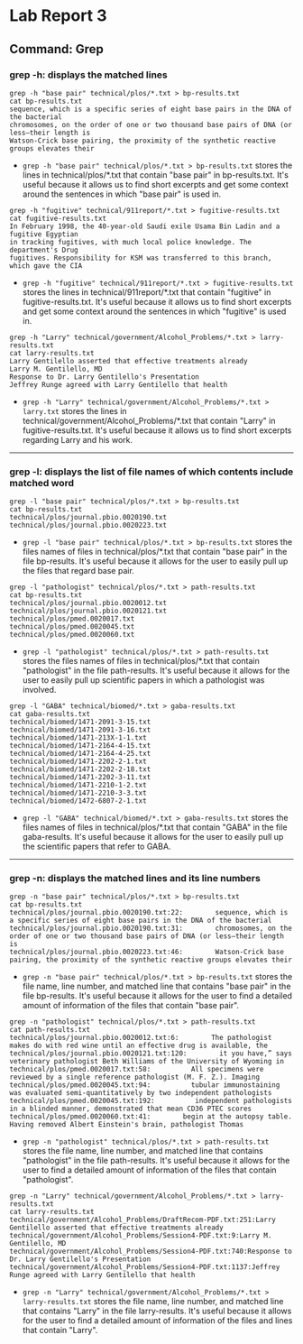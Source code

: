 # Lab Report 3
## Command: Grep
### grep -h: displays the matched lines
```
grep -h "base pair" technical/plos/*.txt > bp-results.txt
cat bp-results.txt
sequence, which is a specific series of eight base pairs in the DNA of the bacterial
chromosomes, on the order of one or two thousand base pairs of DNA (or less—their length is
Watson-Crick base pairing, the proximity of the synthetic reactive groups elevates their
```
- `grep -h "base pair" technical/plos/*.txt > bp-results.txt` stores the lines in technical/plos/*.txt that contain "base pair" in bp-results.txt. It's useful because it allows us to find short excerpts and get some context around the sentences in which "base pair" is used in.

```
grep -h "fugitive" technical/911report/*.txt > fugitive-results.txt
cat fugitive-results.txt
In February 1998, the 40-year-old Saudi exile Usama Bin Ladin and a fugitive Egyptian
in tracking fugitives, with much local police knowledge. The department's Drug
fugitives. Responsibility for KSM was transferred to this branch, which gave the CIA
```
- `grep -h "fugitive" technical/911report/*.txt > fugitive-results.txt` stores the lines in technical/911report/*.txt that contain "fugitive" in fugitive-results.txt. It's useful because it allows us to find short excerpts and get some context around the sentences in which "fugitive" is used in.

```
grep -h "Larry" technical/government/Alcohol_Problems/*.txt > larry-results.txt
cat larry-results.txt
Larry Gentilello asserted that effective treatments already
Larry M. Gentilello, MD
Response to Dr. Larry Gentilello's Presentation
Jeffrey Runge agreed with Larry Gentilello that health
```
- `grep -h "Larry" technical/government/Alcohol_Problems/*.txt > larry.txt` stores the lines in technical/government/Alcohol_Problems/*.txt that contain "Larry" in fugitive-results.txt. It's useful because it allows us to find short excerpts regarding Larry and his work.

---

### grep -l: displays the list of file names of which contents include matched word
```
grep -l "base pair" technical/plos/*.txt > bp-results.txt
cat bp-results.txt
technical/plos/journal.pbio.0020190.txt
technical/plos/journal.pbio.0020223.txt
```
- `grep -l "base pair" technical/plos/*.txt > bp-results.txt` stores the files names of files in technical/plos/*.txt that contain "base pair" in the file bp-results. It's useful because it allows for the user to easily pull up the files that regard base pair.
```
grep -l "pathologist" technical/plos/*.txt > path-results.txt                       
cat bp-results.txt
technical/plos/journal.pbio.0020012.txt
technical/plos/journal.pbio.0020121.txt
technical/plos/pmed.0020017.txt
technical/plos/pmed.0020045.txt
technical/plos/pmed.0020060.txt
```
- `grep -l "pathologist" technical/plos/*.txt > path-results.txt` stores the files names of files in technical/plos/*.txt that contain "pathologist" in the file path-results. It's useful because it allows for the user to easily pull up scientific papers in which a pathologist was involved.
```
grep -l "GABA" technical/biomed/*.txt > gaba-results.txt
cat gaba-results.txt
technical/biomed/1471-2091-3-15.txt
technical/biomed/1471-2091-3-16.txt
technical/biomed/1471-213X-1-1.txt
technical/biomed/1471-2164-4-15.txt
technical/biomed/1471-2164-4-25.txt
technical/biomed/1471-2202-2-1.txt
technical/biomed/1471-2202-2-18.txt
technical/biomed/1471-2202-3-11.txt
technical/biomed/1471-2210-1-2.txt
technical/biomed/1471-2210-3-3.txt
technical/biomed/1472-6807-2-1.txt
```
- `grep -l "GABA" technical/biomed/*.txt > gaba-results.txt` stores the files names of files in technical/plos/*.txt that contain "GABA" in the file gaba-results. It's useful because it allows for the user to easily pull up the scientific papers that refer to GABA. 

---

### grep -n: displays the matched lines and its line numbers
```
grep -n "base pair" technical/plos/*.txt > bp-results.txt
cat bp-results.txt
technical/plos/journal.pbio.0020190.txt:22:        sequence, which is a specific series of eight base pairs in the DNA of the bacterial
technical/plos/journal.pbio.0020190.txt:31:        chromosomes, on the order of one or two thousand base pairs of DNA (or less—their length is
technical/plos/journal.pbio.0020223.txt:46:        Watson-Crick base pairing, the proximity of the synthetic reactive groups elevates their
```
- `grep -n "base pair" technical/plos/*.txt > bp-results.txt` stores the file name, line number, and matched line that contains "base pair" in the file bp-results. It's useful because it allows for the user to find a detailed amount of information of the files that contain "base pair".
```
grep -n "pathologist" technical/plos/*.txt > path-results.txt
cat path-results.txt
technical/plos/journal.pbio.0020012.txt:6:        The pathologist makes do with red wine until an effective drug is available, the
technical/plos/journal.pbio.0020121.txt:120:        it you have,” says veterinary pathologist Beth Williams of the University of Wyoming in
technical/plos/pmed.0020017.txt:58:          All specimens were reviewed by a single reference pathologist (M. F. Z.). Imaging
technical/plos/pmed.0020045.txt:94:          tubular immunostaining was evaluated semi-quantitatively by two independent pathologists
technical/plos/pmed.0020045.txt:192:          independent pathologists in a blinded manner, demonstrated that mean CD36 PTEC scores
technical/plos/pmed.0020060.txt:41:        begin at the autopsy table. Having removed Albert Einstein's brain, pathologist Thomas
```
- `grep -n "pathologist" technical/plos/*.txt > path-results.txt` stores the file name, line number, and matched line that contains "pathologist" in the file path-results. It's useful because it allows for the user to find a detailed amount of information of the files that contain "pathologist".
```
grep -n "Larry" technical/government/Alcohol_Problems/*.txt > larry-results.txt
cat larry-results.txt
technical/government/Alcohol_Problems/DraftRecom-PDF.txt:251:Larry Gentilello asserted that effective treatments already
technical/government/Alcohol_Problems/Session4-PDF.txt:9:Larry M. Gentilello, MD
technical/government/Alcohol_Problems/Session4-PDF.txt:740:Response to Dr. Larry Gentilello's Presentation
technical/government/Alcohol_Problems/Session4-PDF.txt:1137:Jeffrey Runge agreed with Larry Gentilello that health
```
- `grep -n "Larry" technical/government/Alcohol_Problems/*.txt > larry-results.txt` stores the file name, line number, and matched line that contains "Larry" in the file larry-results. It's useful because it allows for the user to find a detailed amount of information of the files and lines that contain "Larry".
